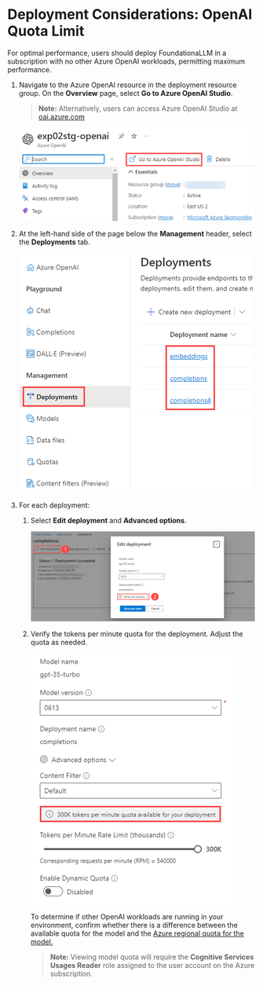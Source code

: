 # Deployment Considerations: OpenAI Quota Limit

For optimal performance, users should deploy FoundationaLLM in a subscription with no other Azure OpenAI workloads, permitting maximum performance.

1. Navigate to the Azure OpenAI resource in the deployment resource group. On the **Overview** page, select **Go to Azure OpenAI Studio**.

    >**Note:** Alternatively, users can access Azure OpenAI Studio at [oai.azure.com](https://oai.azure.com)

    ![Open Azure OpenAI Studio in the Azure portal.](./media/oai.png)

2. At the left-hand side of the page below the **Management** header, select the **Deployments** tab.

    ![OpenAI Model Deployments.](./media/deployments.png)

3. For each deployment:
   1. Select **Edit deployment** and **Advanced options**.

        ![View & Edit OpenAI Model Deployments.](./media/edit-deployment.png)

   2. Verify the tokens per minute quota for the deployment. Adjust the quota as needed.

        ![OpenAI model quota.](./media/token-quota.png)

        To determine if other OpenAI workloads are running in your environment, confirm whether there is a difference between the available quota for the model and the [Azure regional quota for the model.](https://learn.microsoft.com/en-us/azure/ai-services/openai/quotas-limits)

        >**Note:** Viewing model quota will require the **Cognitive Services Usages Reader** role assigned to the user account on the Azure subscription.
